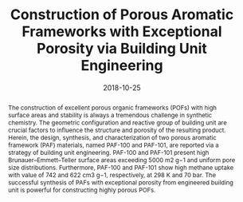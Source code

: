 ---
title: Construction of Porous Aromatic Frameworks with Exceptional Porosity via Building Unit Engineering
authors:
- Meiping Li
- Hao Ren
- Fuxing Sun
- Yuyang Tian
- 朱有亮
- Jialu Li
- Xin Mu
- Jun Xu
- Feng Deng
- Guangshan Zhu
date: '2018-10-25'
doi: 10.1002/adma.201804169
publish_types: 期刊文章
publication: Advanced Materials
abstract: The construction of excellent porous organic frameworks (POFs)  with high surface areas and stability is always a tremendous challenge  in synthetic chemistry. The geometric configuration and reactive group  of building unit are crucial factors to influence the structure and  porosity of the resulting product. Herein, the design, synthesis, and  characterization of two porous aromatic framework (PAF) materials, named  PAF-100 and PAF-101, are reported via a strategy of building unit  engineering. PAF-100 and PAF-101 present high Brunauer–Emmett–Teller  surface areas exceeding 5000 m2 g−1 and uniform pore size distributions.  Furthermore, PAF-100 and PAF-101 show high methane uptake with value of  742 and 622 cm3 g−1, respectively, at 298 K and 70 bar. The successful  synthesis of PAFs with exceptional porosity from engineered building  unit is powerful for constructing highly porous POFs.
url_pdf: https://onlinelibrary.wiley.com/doi/abs/10.1002/adma.201804169
---